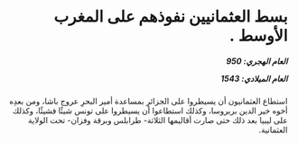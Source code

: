 <h1 dir="rtl">بسط العثمانيين نفوذهم على المغرب الأوسط .</h1>

<h5 dir="rtl">العام الهجري:  950

العام الميلادي: 1543

</h5>

<p dir="rtl">استطاع العثمانيون أن يسيطروا على الجزائرِ بمساعدة أمير البحرِ عروج باشا، ومن بعدِه أخوه خير الدين بربروسا، وكذلك استطاعوا أن يسيطروا على تونس شيئًا فشيئًا، وكذلك على ليبيا بعد ذلك حتى صارت أقاليمها الثلاثة- طرابلس وبرقة وفزان- تحت الولاية العثمانية.</p></br>
